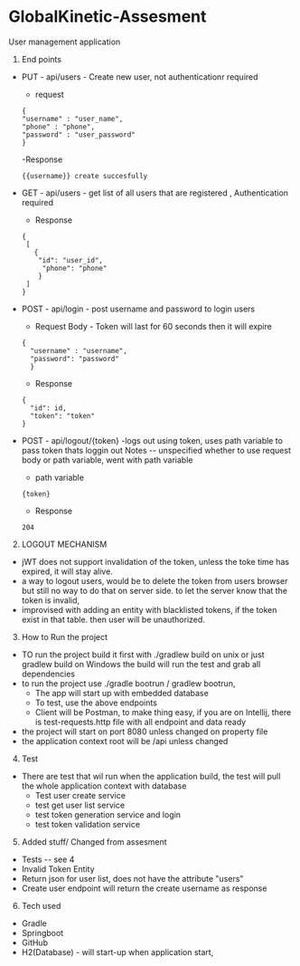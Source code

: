 # GlobalKinetic-Assesment
User management application

1. End points

- PUT - api/users - Create new user, not authenticationr required 
  - request
  ````
  { 
  "username" : "user_name",
  "phone" : "phone",
  "password" : "user_password"
  }
  ````
  -Response
    ````
    {{username}} create succesfully
   ````


- GET - api/users - get list of all users that are registered , Authentication required
    - Response
   ````
  {
    [ 
      { 
       "id": "user_id", 
        "phone": "phone" 
       } 
    ]
  }

- POST - api/login - post username and password to login users

  - Request Body - Token will last for 60 seconds then it will expire
  ````
  {
    "username" : "username",
    "password": "password"
    }
  ````
  - Response
  ````
  {
    "id": id,
    "token": "token"
  }

- POST - api/logout/{token} -logs out using token, uses path variable to pass token thats loggin out
Notes -- unspecified whether to use request body or path variable, went with path variable
  - path variable
  ```
  {token}
  ```
  - Response
  ````
  204
  ````

2. LOGOUT MECHANISM

- jWT does not support invalidation of the token, unless the toke time has expired, it will stay alive.
- a way to logout users, would be to delete the token from users browser
 but still no way to do that on server side. to let the server know that the token is invalid, 
- improvised with adding an entity with blacklisted tokens,
  if the token exist in that table. then user will be unauthorized.

3. How to Run the project

 - TO run the project build it first with ./gradlew build on unix or just gradlew build on Windows
   the build will run the test and grab all dependencies
 - to run the project use ./gradle bootrun / gradlew bootrun, 
   - The app will start up with embedded database 
   - To test, use the above endpoints
   - Client will be Postman, to make thing easy, if you are on Intellij, there is test-requests.http file with all endpoint and data ready
 - the project will start on port 8080 unless changed on property file
 - the application context root will be /api unless changed


4. Test 
- There are test that wil run when the application build, the test will pull the whole application context with database
  - Test user create service
  - test get user list service
  - test token generation service and login
  - test token validation service

5. Added stuff/ Changed from assesment
- Tests -- see 4
- Invalid Token Entity
- Return json for user list, does not have the attribute "users"
- Create user endpoint will return the create username as response

6. Tech used
- Gradle
- Springboot
- GitHub
- H2(Database) - will start-up when application start, 




